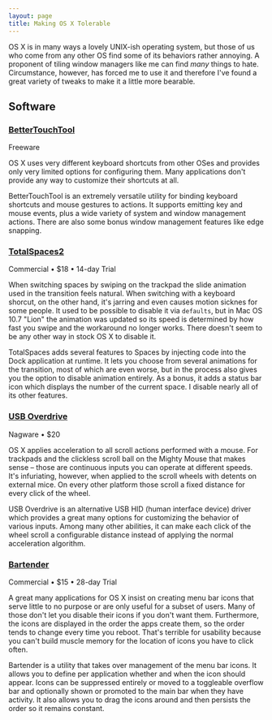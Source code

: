 ```yaml
---
layout: page
title: Making OS X Tolerable
---
```


OS X is in many ways a lovely UNIX-ish operating system, but those of us
who come from any other OS find some of its behaviors rather annoying. A
proponent of tiling window managers like me can find *many* things to
hate. Circumstance, however, has forced me to use it and therefore I've
found a great variety of tweaks to make it a little more bearable.


## Software

### [BetterTouchTool]
<p class="subhead">Freeware</p>

OS X uses very different keyboard shortcuts from other OSes and provides
only very limited options for configuring them. Many applications don't
provide any way to customize their shortcuts at all.

BetterTouchTool is an extremely versatile utility for binding keyboard
shortcuts and mouse gestures to actions. It supports emitting key and
mouse events, plus a wide variety of system and window management
actions. There are also some bonus window management features like edge
snapping.

[BetterTouchTool]: http://www.bettertouchtool.net/



### [TotalSpaces2]
<p class="subhead">Commercial &bull; $18 &bull; 14-day Trial</p>

When switching spaces by swiping on the trackpad the slide animation
used in the transition feels natural. When switching with a keyboard
shorcut, on the other hand, it's jarring and even causes motion sicknes
for some people. It used to be possible to disable it via `defaults`,
but in Mac OS 10.7 "Lion" the animation was updated so its speed is
determined by how fast you swipe and the workaround no longer works.
There doesn't seem to be any other way in stock OS X to disable it.

TotalSpaces adds several features to Spaces by injecting code into the
Dock application at runtime. It lets you choose from several animations
for the transition, most of which are even worse, but in the process
also gives you the option to disable animation entirely. As a bonus, it
adds a status bar icon which displays the number of the current space.
I disable nearly all of its other features.

[TotalSpaces2]: http://totalspaces.binaryage.com/



### [USB Overdrive]
<p class="subhead">Nagware &bull; $20</p>

OS X applies acceleration to all scroll actions performed with a mouse.
For trackpads and the clickless scroll ball on the Mighty Mouse that
makes sense &ndash; those are continuous inputs you can operate at
different speeds. It's infuriating, however, when applied to the scroll
wheels with detents on external mice. On every other platform those
scroll a fixed distance for every click of the wheel.

USB Overdrive is an alternative USB HID (human interface device) driver
which provides a great many options for customizing the behavior of
various inputs. Among many other abilities, it can make each click of
the wheel scroll a configurable distance instead of applying the normal
acceleration algorithm.

[USB Overdrive]: http://www.usboverdrive.com/USBOverdrive/



### [Bartender]
<p class="subhead">Commercial &bull; $15 &bull; 28-day Trial</p>

A great many applications for OS X insist on creating menu bar icons
that serve little to no purpose or are only useful for a subset of
users. Many of those don't let you disable their icons if you don't want
them. Furthermore, the icons are displayed in the order the apps create
them, so the order tends to change every time you reboot. That's
terrible for usability because you can't build muscle memory for the
location of icons you have to click often.

Bartender is a utility that takes over management of the menu bar icons.
It allows you to define per application whether and when the icon should
appear. Icons can be suppressed entirely or moved to a toggleable
overflow bar and optionally shown or promoted to the main bar when they
have activity. It also allows you to drag the icons around and then
persists the order so it remains constant.

[Bartender]: http://www.macbartender.com/
